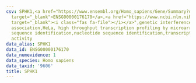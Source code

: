 ```yaml
---
csv: SPHK1,<a href="https://www.ensembl.org/Homo_sapiens/Gene/Summary?db=core;g=ENSG00000176170"
  target="_blank">ENSG00000176170</a>,<a href="https://www.ncbi.nlm.nih.gov/pubmed/17216044"
  target="_blank"><i class="fas fa-file"></i></a>",genetic interference,functional
  association,HeLa, high throughput transcription profiling by microarray,nucleotide
  sequence identification,nucleotide sequence identification,transcriptional regulation,up-regulates
  activity
data_alias: SPHK1
data_id: ENSG00000176170
data_numevidence: 1
data_species: Homo sapiens
data_taxid: '9606'
title: SPHK1
---
```

